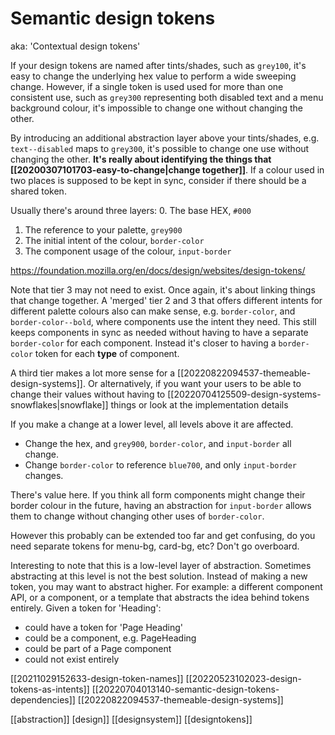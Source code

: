 # Semantic design tokens

aka: 'Contextual design tokens'

If your design tokens are named after tints/shades, such as `grey100`, it's easy to change the underlying hex value to perform a wide sweeping change. However, if a single token is used used for more than one consistent use, such as `grey300` representing both disabled text and a menu background colour, it's impossible to change one without changing the other.

By introducing an additional abstraction layer above your tints/shades, e.g. `text--disabled` maps to `grey300`, it's possible to change one use without changing the other.
	**It's really about identifying the things that [[20200307101703-easy-to-change|change together]]**. 
If a colour used in two places is supposed to be kept in sync, consider if there should be a shared token.

Usually there's around three layers:
0. The base HEX, `#000`
1. The reference to your palette, `grey900`
2. The initial intent of the colour, `border-color`
3. The component usage of the colour, `input-border`

https://foundation.mozilla.org/en/docs/design/websites/design-tokens/

Note that tier 3 may not need to exist. Once again, it's about linking things that change together. A 'merged' tier 2 and 3 that offers different intents for different palette colours also can make sense, e.g. `border-color`, and `border-color--bold`, where components use the intent they need. This still keeps components in sync as needed without having to have a separate `border-color` for each component. Instead it's closer to having a `border-color` token for each **type** of component.

A third tier makes a lot more sense for a [[20220822094537-themeable-design-systems]]. Or alternatively, if you want your users to be able to change their values without having to [[20220704125509-design-systems-snowflakes|snowflake]] things or look at the implementation details

If you make a change at a lower level, all levels above it are affected.
- Change the hex, and `grey900`, `border-color`, and `input-border` all change.
- Change `border-color` to reference `blue700`, and only `input-border` changes.

There's value here. If you think all form components might change their border colour in the future, having an abstraction for `input-border` allows them to change without changing other uses of `border-color`.

However this probably can be extended too far and get confusing, do you need separate tokens for menu-bg, card-bg, etc? Don't go overboard.

Interesting to note that this is a low-level layer of abstraction. Sometimes abstracting at this level is not the best solution. Instead of making a new token, you may want to abstract higher. For example: a different component API, or a component, or a template that abstracts the idea behind tokens entirely. Given a token for 'Heading':
- could have a token for 'Page Heading'
- could be a component, e.g. PageHeading
- could be part of a Page component
- could not exist entirely

[[20211029152633-design-token-names]]
[[20220523102023-design-tokens-as-intents]]
[[20220704013140-semantic-design-tokens-dependencies]]
[[20220822094537-themeable-design-systems]]

[[abstraction]]
[design]]
[[designsystem]]
[[designtokens]]